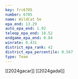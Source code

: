 ```yaml
---
key: frc6705
number: 6705
name: WildCat 5e
epa_end: 13.29
auto_epa_end: 1.92
teleop_epa_end: 10.52
endgame_epa_end: 0.84
winrate: 0.431
district_epa_rank: 42
district_epa_percentile: 0.567
type: Team
---
```

[[2024gacar]]
[[2024gadal]]
